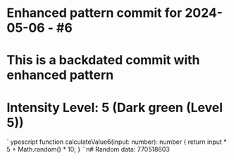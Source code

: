 ﻿# Enhanced pattern commit for 2024-05-06 - #6
# This is a backdated commit with enhanced pattern
# Intensity Level: 5 (Dark green (Level 5))
`	ypescript
function calculateValue6(input: number): number {
    return input * 5 + Math.random() * 10;
}
``n# Random data: 770518603

